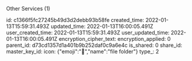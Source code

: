 Other Services (1)

id: c1366f5fc27245b49d3d2debb93b58fe
created_time: 2022-01-13T15:59:31.493Z
updated_time: 2022-01-13T16:00:05.491Z
user_created_time: 2022-01-13T15:59:31.493Z
user_updated_time: 2022-01-13T16:00:05.491Z
encryption_cipher_text: 
encryption_applied: 0
parent_id: d73cd1357d1a401b9b252daf0c9a6e4c
is_shared: 0
share_id: 
master_key_id: 
icon: {"emoji":"📁","name":"file folder"}
type_: 2